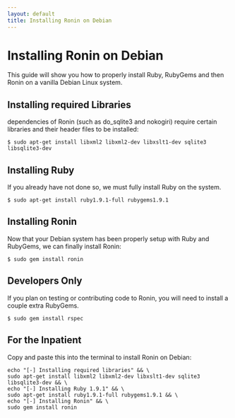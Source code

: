 ```yaml
---
layout: default
title: Installing Ronin on Debian
---
```


# Installing Ronin on Debian

This guide will show you how to properly install Ruby, RubyGems and then
Ronin on a vanilla Debian Linux system.

## Installing required Libraries

dependencies of Ronin (such as do_sqlite3 and nokogiri) require certain
libraries and their header files to be installed:

    $ sudo apt-get install libxml2 libxml2-dev libxslt1-dev sqlite3 libsqlite3-dev

## Installing Ruby

If you already have not done so, we must fully install Ruby on the system.

    $ sudo apt-get install ruby1.9.1-full rubygems1.9.1

## Installing Ronin

Now that your Debian system has been properly setup with Ruby and RubyGems,
we can finally install Ronin:

    $ sudo gem install ronin

## Developers Only

If you plan on testing or contributing code to Ronin, you will need to
install a couple extra RubyGems.

    $ sudo gem install rspec

## For the Inpatient

Copy and paste this into the terminal to install Ronin on Debian:

    echo "[-] Installing required libraries" && \
    sudo apt-get install libxml2 libxml2-dev libxslt1-dev sqlite3 libsqlite3-dev && \
    echo "[-] Installing Ruby 1.9.1" && \
    sudo apt-get install ruby1.9.1-full rubygems1.9.1 && \
    echo "[-] Installing Ronin" && \
    sudo gem install ronin

